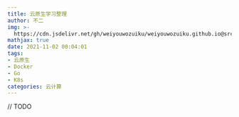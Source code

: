 ```yaml
---
title: 云原生学习整理
author: 不二
img: >-
  https://cdn.jsdelivr.net/gh/weiyouwozuiku/weiyouwozuiku.github.io@src/source/_posts/PageImg/云原生.png
mathjax: true
date: 2021-11-02 00:04:01
tags:
- 云原生
- Docker
- Go
- K8s
categories: 云计算
---
```

// TODO